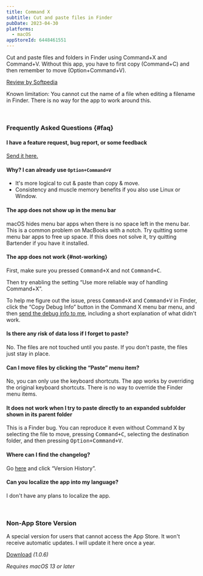 ```yaml
---
title: Command X
subtitle: Cut and paste files in Finder
pubDate: 2023-04-30
platforms:
  - macOS
appStoreId: 6448461551
---
```


Cut and paste files and folders in Finder using Command+X and Command+V. Without this app, you have to first copy (Command+C) and then remember to move (Option+Command+V).

[Review by Softpedia](https://mac.softpedia.com/get/System-Utilities/Command-X.shtml)

Known limitation: You cannot cut the name of a file when editing a filename in Finder. There is no way for the app to work around this.

<br>

### Frequently Asked Questions {#faq}

#### I have a feature request, bug report, or some feedback

[Send it here.](/feedback?product=Command%20X&referrer=Website-FAQ)

#### Why? I can already use `Option+Command+V`

- It's more logical to cut & paste than copy & move.
- Consistency and muscle memory benefits if you also use Linux or Window.

#### The app does not show up in the menu bar

macOS hides menu bar apps when there is no space left in the menu bar. This is a common problem on MacBooks with a notch. Try quitting some menu bar apps to free up space. If this does not solve it, try quitting Bartender if you have it installed.

#### The app does not work {#not-working}

First, make sure you pressed <kbd>Command+X</kbd> and not <kbd>Command+C</kbd>.

Then try enabling the setting “Use more reliable way of handling Command+X”.

To help me figure out the issue, press <kbd>Command+X</kbd> and <kbd>Command+V</kbd> in Finder, click the “Copy Debug Info” button in the Command X menu bar menu, and then [send the debug info to me](/feedback?product=Command%20X&referrer=Website-FAQ), including a short explanation of what didn't work.

#### Is there any risk of data loss if I forget to paste?

No. The files are not touched until you paste. If you don't paste, the files just stay in place.

#### Can I move files by clicking the “Paste” menu item?

No, you can only use the keyboard shortcuts. The app works by overriding the original keyboard shortcuts. There is no way to override the Finder menu items.

#### It does not work when I try to paste directly to an expanded subfolder shown in its parent folder

This is a Finder bug. You can reproduce it even without Command X by selecting the file to move, pressing <kbd>Command+C</kbd>, selecting the destination folder, and then pressing <kbd>Option+Command+V</kbd>.

#### Where can I find the changelog?

Go [here](https://apps.apple.com/app/id6448461551) and click “Version History”.

#### Can you localize the app into my language?

I don't have any plans to localize the app.

<br>

### Non-App Store Version

A special version for users that cannot access the App Store. It won't receive automatic updates. I will update it here once a year.

[Download](https://dsc.cloud/sindresorhus/Command-X-1.0.6-1684086547.zip) *(1.0.6)*

*Requires macOS 13 or later*

